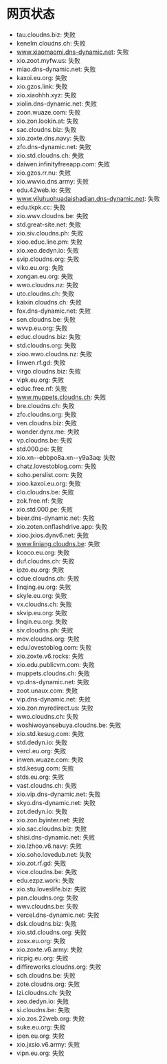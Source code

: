 # 网页状态
- tau.cloudns.biz: 失败
- kenelm.cloudns.ch: 失败
- www.xiaomaomi.dns-dynamic.net: 失败
- xio.zoot.myfw.us: 失败
- miao.dns-dynamic.net: 失败
- kaxoi.eu.org: 失败
- xio.gzos.link: 失败
- xio.xiaohhh.xyz: 失败
- xiolin.dns-dynamic.net: 失败
- zoon.wuaze.com: 失败
- xio.zon.lookin.at: 失败
- sac.cloudns.biz: 失败
- xio.zoxte.dns.navy: 失败
- zfo.dns-dynamic.net: 失败
- xio.std.cloudns.ch: 失败
- daiwen.infinityfreeapp.com: 失败
- xio.gzos.rr.nu: 失败
- xio.wwvio.dns.army: 失败
- edu.42web.io: 失败
- www.yiluhuohuadaishadian.dns-dynamic.net: 失败
- edu.tkpk.cc: 失败
- xio.wwv.cloudns.be: 失败
- std.great-site.net: 失败
- xio.siv.cloudns.ph: 失败
- xioo.educ.line.pm: 失败
- xio.xeo.dedyn.io: 失败
- svip.cloudns.org: 失败
- viko.eu.org: 失败
- xongan.eu.org: 失败
- wwo.cloudns.nz: 失败
- uto.cloudns.ch: 失败
- kaixin.cloudns.ch: 失败
- fox.dns-dynamic.net: 失败
- sen.cloudns.be: 失败
- wvvp.eu.org: 失败
- educ.cloudns.biz: 失败
- std.cloudns.org: 失败
- xioo.wwo.cloudns.nz: 失败
- linwen.rf.gd: 失败
- virgo.cloudns.biz: 失败
- vipk.eu.org: 失败
- educ.free.nf: 失败
- www.muppets.cloudns.ch: 失败
- bre.cloudns.ch: 失败
- zfo.cloudns.org: 失败
- ven.cloudns.biz: 失败
- wonder.dynx.me: 失败
- vp.cloudns.be: 失败
- std.000.pe: 失败
- xio.xn--ebbpo8a.xn--y9a3aq: 失败
- chatz.lovestoblog.com: 失败
- soho.perslist.com: 失败
- xioo.kaxoi.eu.org: 失败
- clo.cloudns.be: 失败
- zok.free.nf: 失败
- xio.std.000.pe: 失败
- beer.dns-dynamic.net: 失败
- xio.zoten.onflashdrive.app: 失败
- xioo.jxios.dynv6.net: 失败
- www.liniang.cloudns.be: 失败
- kcoco.eu.org: 失败
- duf.cloudns.ch: 失败
- ipzo.eu.org: 失败
- cdue.cloudns.ch: 失败
- linqing.eu.org: 失败
- skyle.eu.org: 失败
- vx.cloudns.ch: 失败
- skvip.eu.org: 失败
- linqin.eu.org: 失败
- siv.cloudns.ph: 失败
- mov.cloudns.org: 失败
- edu.lovestoblog.com: 失败
- xio.zoxte.v6.rocks: 失败
- xio.edu.publicvm.com: 失败
- muppets.cloudns.ch: 失败
- vp.dns-dynamic.net: 失败
- zoot.unaux.com: 失败
- vip.dns-dynamic.net: 失败
- xio.zon.myredirect.us: 失败
- wwo.cloudns.ch: 失败
- woshiwoyansebuya.cloudns.be: 失败
- xio.std.kesug.com: 失败
- std.dedyn.io: 失败
- vercl.eu.org: 失败
- inwen.wuaze.com: 失败
- std.kesug.com: 失败
- stds.eu.org: 失败
- vast.cloudns.ch: 失败
- xio.vip.dns-dynamic.net: 失败
- skyo.dns-dynamic.net: 失败
- zot.dedyn.io: 失败
- xio.zon.byinter.net: 失败
- xio.sac.cloudns.biz: 失败
- shisi.dns-dynamic.net: 失败
- xio.lzhoo.v6.navy: 失败
- xio.soho.lovedub.net: 失败
- xio.zot.rf.gd: 失败
- vice.cloudns.be: 失败
- edu.ezpz.work: 失败
- xio.stu.loveslife.biz: 失败
- pan.cloudns.org: 失败
- wwv.cloudns.be: 失败
- vercel.dns-dynamic.net: 失败
- dsk.cloudns.biz: 失败
- xio.std.cloudns.org: 失败
- zosx.eu.org: 失败
- xio.zoxte.v6.army: 失败
- ricpig.eu.org: 失败
- diffireworks.cloudns.org: 失败
- sch.cloudns.be: 失败
- zote.cloudns.org: 失败
- lzi.cloudns.ch: 失败
- xeo.dedyn.io: 失败
- si.cloudns.be: 失败
- xio.zos.22web.org: 失败
- suke.eu.org: 失败
- ipen.eu.org: 失败
- xio.jxsio.v6.army: 失败
- vipn.eu.org: 失败

